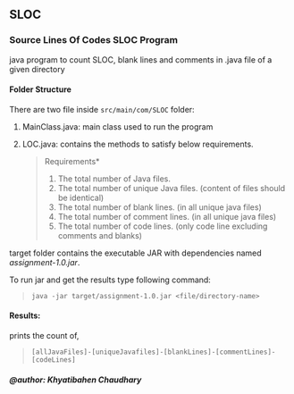 ## SLOC
### Source Lines Of Codes SLOC Program
java program to count SLOC, blank lines and comments in .java file of a given directory

#### Folder Structure
There are two file inside `src/main/com/SLOC` folder:

1. MainClass.java: main class used to run the program
2. LOC.java: contains the methods to satisfy below requirements.

      > Requirements*
      > 1. The total number of Java files.
      > 2. The total number of unique Java files. (content of files should be identical)
      > 3. The total number of blank lines. (in all unique java files)
      > 4. The total number of comment lines. (in all unique java files)
      > 5. The total number of code lines. (only code line excluding comments and blanks)
 
target folder contains the executable JAR with dependencies named *assignment-1.0.jar*.

To run jar and get the results type following command:
>`java -jar target/assignment-1.0.jar <file/directory-name>`

#### Results:
prints the count of,

>`[allJavaFiles]-[uniqueJavafiles]-[blankLines]-[commentLines]-[codeLines]`

 ##### @author: Khyatibahen Chaudhary
